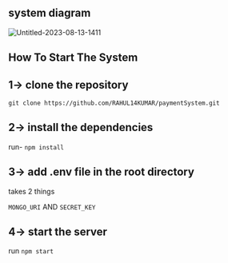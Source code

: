 ## system diagram

![Untitled-2023-08-13-1411](https://github.com/user-attachments/assets/5f30da8d-a241-44a7-97fd-fa2479379062)


## How To Start The System

## 1-> clone the repository

`git clone https://github.com/RAHUL14KUMAR/paymentSystem.git`

## 2-> install the dependencies

run- `npm install`


## 3-> add .env file in the root directory

takes 2 things

`MONGO_URI` AND `SECRET_KEY`

## 4-> start the server

run `npm start`
